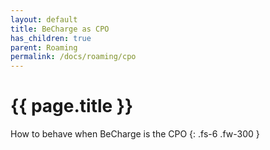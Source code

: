 ```yaml
---
layout: default
title: BeCharge as CPO
has_children: true
parent: Roaming
permalink: /docs/roaming/cpo
---
```


# {{ page.title }}

How to behave when BeCharge is the CPO
{: .fs-6 .fw-300 }